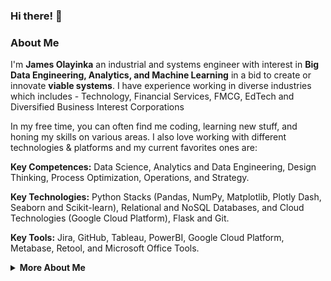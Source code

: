### Hi there! 👋

<!-- <summary><strong>About Me</strong></summary> -->
### About Me

I'm <strong>James Olayinka</strong> an industrial and systems engineer with interest in <strong>Big Data Engineering, Analytics, and Machine Learning</strong> in a bid to create or innovate <strong>viable systems</strong>. I have experience working in diverse industries which includes - Technology, Financial Services, FMCG, EdTech and Diversified Business Interest Corporations

In my free time, you can often find me coding, learning new stuff, and honing my skills on various areas. I also love working with different technologies & platforms and my current favorites ones are:

<strong>Key Competences:</strong> Data Science, Analytics and Data Engineering, Design Thinking, Process Optimization, Operations, and Strategy. 

<strong>Key Technologies:</strong> Python Stacks (Pandas, NumPy, Matplotlib, Plotly Dash, Seaborn and Scikit-learn), Relational and NoSQL Databases, and Cloud Technologies (Google Cloud Platform), Flask and Git.

<strong>Key Tools:</strong> Jira, GitHub, Tableau, PowerBI, Google Cloud Platform, Metabase, Retool, and Microsoft Office Tools.

<details>
    
<summary><strong>More About Me</strong></summary>

###### Connect with me:
<p align="left">
<a href="https://twitter.com/olayinkajames01" target="blank"><img align="center" src="https://raw.githubusercontent.com/rahuldkjain/github-profile-readme-generator/master/src/images/icons/Social/twitter.svg" alt="olayinkajames01" height="20" width="20" /></a> &nbsp &nbsp
<a href="https://www.linkedin.com/in/jamesolayinka/" target="blank"><img align="center" src="https://raw.githubusercontent.com/rahuldkjain/github-profile-readme-generator/master/src/images/icons/Social/linked-in-alt.svg" alt="olayinka james" height="20" width="20" /></a> &nbsp &nbsp
<a href="https://medium.com/@olayinka_james01" target="blank"><img align="center" src="https://raw.githubusercontent.com/rahuldkjain/github-profile-readme-generator/master/src/images/icons/Social/medium.svg" alt="@olayinka_james01" height="20" width="20" /></a>
</p>

</details>

